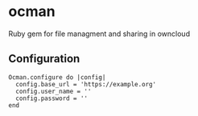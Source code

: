 # ocman
Ruby gem for file managment and sharing in owncloud


## Configuration

```
Ocman.configure do |config|
  config.base_url = 'https://example.org'
  config.user_name = ''
  config.password = ''
end
```
